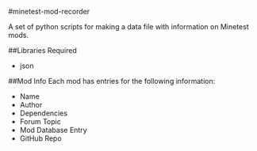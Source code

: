 #minetest-mod-recorder

A set of python scripts for making a data file with information on Minetest mods.

##Libraries Required
- json

##Mod Info
Each mod has entries for the following information:
- Name
- Author
- Dependencies
- Forum Topic
- Mod Database Entry
- GitHub Repo
